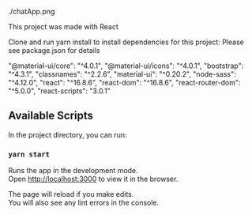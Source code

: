 ./chatApp.png

This project was made with React

Clone and run yarn install to install dependencies for this project: Please see package.json for details

"@material-ui/core": "^4.0.1",
"@material-ui/icons": "^4.0.1",
"bootstrap": "^4.3.1",
"classnames": "^2.2.6",
"material-ui": "^0.20.2",
"node-sass": "^4.12.0",
"react": "^16.8.6",
"react-dom": "^16.8.6",
"react-router-dom": "^5.0.0",
"react-scripts": "3.0.1"

## Available Scripts

In the project directory, you can run:

### `yarn start`

Runs the app in the development mode.<br>
Open [http://localhost:3000](http://localhost:3000) to view it in the browser.

The page will reload if you make edits.<br>
You will also see any lint errors in the console.
